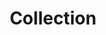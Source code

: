 ---
layout: pattern
categories: [patterns, collection]
title: Collection
type: [sub-nav-item]
permalink: /patterns/collection/
variations: true
overview: Lorem ipsum dolor sit amet, consectetur adipiscing elit, sed do eiusmod tempor incididunt ut labore et dolore magna aliqua. Interdum velit euismod in pellentesque. 
description: |
  A collection displays a compact list of multiple related items like articles or events. The list links each item to its original source.

  The collection component offers users a way to view short descriptions of related content, providing a simple way to access the original source to learn more. 
  
  It’s useful when you want to highlight information like articles, events, or documents that appear elsewhere on your website or from other sources. Each item in the collection includes a headline that links to another page and (optionally) a small image, descriptive text, and metadata such as date, time, byline, and tags. Items in a collection should be related. This could be by publication date (for instance, all the content was posted in the last week), by content type (all articles, events, or blog posts), or by subject (all items relate to the same topic or theme). Be selective about what content you show in each collection. Except in the case of search results, consider limiting the number of items in each collection to six or fewer.
usa-link: "https://designsystem.digital.gov/components/collection/"
specification: |
  Please follow link guidance as stated on the [links](/patterns/link/) page. OnClick/OnTap of title link, system displays destination page.

  
spec:
  - name: title
    class: usa-collection__heading
    required: true
    type: customizable heading level
    content: 80 characters
    example: "Cats are really cool dudes"
  - name: body
    class: usa-collection__description
    type: text
    content: 320 characters
    example: "Run off table persian cat jump eat fish hack. Paw at beetle and eat it before it gets away demand"
  - name: meta-item
    class: "usa-collection_meta-item"
    content: "Note: there can be mutliples of this field."
    example: "can be used for items such as author or date or related link"
  - name: tags
    class: usa-collection__meta-item usa-tag
    example: see <a href="/patterns/tag/">Tag</a> pattern
  - name: date
    class: usa-collection__calendar-date
    content: specifies calendar month and calendar day
heading: Default Collection
collection:
  - title: Event 1
    description: Lorem ipsum dolor sit amet, consectetur adipiscing elit, sed do eiusmod tempor incididunt ut labore et dolore magna aliqua. Interdum velit euismod in pellentesque.
    details: Lorem ipsum dolor sit amet, consectetur adipiscing elit, sed do eiusmod tempor incididunt ut labore et dolore magna aliqua. Interdum velit euismod in pellentesque.
    link: /
    date: October 30, 2022
     ### date format: Month, DD, YYYY - ex. September 20, 2022
    new-tag: true
    tags: [PMA, OMB] 
  - title: Event 2
    description: Lorem ipsum dolor sit amet, consectetur adipiscing elit, sed do eiusmod tempor incididunt ut labore et dolore magna aliqua. Interdum velit euismod in pellentesque.
    details: Lorem ipsum dolor sit amet, consectetur adipiscing elit, sed do eiusmod tempor incididunt ut labore et dolore magna aliqua. Interdum velit euismod in pellentesque.
    link: /
    date: September 30, 2022
     ### date format: Month, DD, YYYY - ex. September 20, 2022
    new-tag: true
    tags: [PMA, OMB] 
yml: |
  
  heading: Default Collection
  collection:
   - title: Event 1
     description: Lorem ipsum dolor sit amet, consectetur adipiscing elit, sed do eiusmod tempor incididunt ut labore et dolore magna aliqua. Interdum velit euismod in pellentesque.
     details: Lorem ipsum dolor sit amet, consectetur adipiscing elit, sed do eiusmod tempor incididunt ut labore et dolore magna aliqua. Interdum velit euismod in pellentesque.
     link: /
     date: October 30, 2022
     ### date format: Month, DD, YYYY - ex. September 20, 2022
     new-tag: true
     tags: [PMA, OMB] 

jekyll: |

  "{% include patterns/collection/collection.md %}"
### Paths to view design and code... 
## designimg: can be used to show an image of the design until a coded version can be created. The htmlpath & csspath should be located in the pattens folder. Read more about creating coded components in /docs/creating-patterns 
# designimg: 
htmlpath: patterns/collection/collection.md
csspath: patterns/collection/index.scss
---